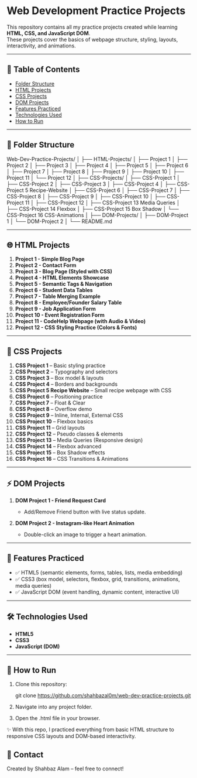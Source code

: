 # Web Development Practice Projects  

This repository contains all my practice projects created while learning **HTML, CSS, and JavaScript DOM**.  
These projects cover the basics of webpage structure, styling, layouts, interactivity, and animations.  

---

## 📑 Table of Contents  

- [Folder Structure](#-folder-structure)  
- [HTML Projects](#-html-projects)  
- [CSS Projects](#-css-projects)  
- [DOM Projects](#-dom-projects)  
- [Features Practiced](#-features-practiced)  
- [Technologies Used](#-technologies-used)  
- [How to Run](#-how-to-run)  

---

## 📂 Folder Structure  

Web-Dev-Practice-Projects/
│
├── HTML-Projects/
│ ├── Project 1
│ ├── Project 2
│ ├── Project 3
│ ├── Project 4
│ ├── Project 5
│ ├── Project 6
│ ├── Project 7
│ ├── Project 8
│ ├── Project 9
│ ├── Project 10
│ ├── Project 11
│ └── Project 12
│
├── CSS-Projects/
│ ├── CSS-Project 1
│ ├── CSS-Project 2
│ ├── CSS-Project 3
│ ├── CSS-Project 4
│ ├── CSS-Project 5 Recipe-Website
│ ├── CSS-Project 6
│ ├── CSS-Project 7
│ ├── CSS-Project 8
│ ├── CSS-Project 9
│ ├── CSS-Project 10
│ ├── CSS-Project 11
│ ├── CSS-Project 12
│ ├── CSS-Project 13 Media Queries
│ ├── CSS-Project 14 Flexbox
│ ├── CSS-Project 15 Box Shadow
│ └── CSS-Project 16 CSS-Animations
│
├── DOM-Projects/
│ ├── DOM-Project 1
│ └── DOM-Project 2
│
└── README.md


---

## 🌐 HTML Projects  

1. **Project 1 - Simple Blog Page**  
2. **Project 2 - Contact Form**  
3. **Project 3 - Blog Page (Styled with CSS)**  
4. **Project 4 - HTML Elements Showcase**  
5. **Project 5 - Semantic Tags & Navigation**  
6. **Project 6 - Student Data Tables**  
7. **Project 7 - Table Merging Example**  
8. **Project 8 - Employee/Founder Salary Table**  
9. **Project 9 - Job Application Form**  
10. **Project 10 - Event Registration Form**  
11. **Project 11 - CodeHelp Webpage (with Audio & Video)**  
12. **Project 12 - CSS Styling Practice (Colors & Fonts)**  

---

## 🎨 CSS Projects  

1. **CSS Project 1** – Basic styling practice  
2. **CSS Project 2** – Typography and selectors  
3. **CSS Project 3** – Box model & layouts  
4. **CSS Project 4** – Borders and backgrounds  
5. **CSS Project 5 Recipe Website** – Small recipe webpage with CSS  
6. **CSS Project 6** – Positioning practice  
7. **CSS Project 7** – Float & Clear  
8. **CSS Project 8** – Overflow demo  
9. **CSS Project 9** – Inline, Internal, External CSS  
10. **CSS Project 10** – Flexbox basics  
11. **CSS Project 11** – Grid layouts  
12. **CSS Project 12** – Pseudo classes & elements  
13. **CSS Project 13** – Media Queries (Responsive design)  
14. **CSS Project 14** – Flexbox advanced  
15. **CSS Project 15** – Box Shadow effects  
16. **CSS Project 16** – CSS Transitions & Animations  

---

## ⚡ DOM Projects  

1. **DOM Project 1 - Friend Request Card**  
   - Add/Remove Friend button with live status update.  

2. **DOM Project 2 - Instagram-like Heart Animation**  
   - Double-click an image to trigger a heart animation.  

---

## 🚀 Features Practiced  

- ✅ HTML5 (semantic elements, forms, tables, lists, media embedding)  
- ✅ CSS3 (box model, selectors, flexbox, grid, transitions, animations, media queries)  
- ✅ JavaScript DOM (event handling, dynamic content, interactive UI)  

---

## 🛠️ Technologies Used  

- **HTML5**  
- **CSS3**  
- **JavaScript (DOM)**  

---

## 📌 How to Run  

1. Clone this repository:  
   
   git clone https://github.com/shahbazal0m/web-dev-practice-projects.git

2. Navigate into any project folder.

3. Open the .html file in your browser.

✨ With this repo, I practiced everything from basic HTML structure to responsive CSS layouts and DOM-based interactivity.

## 📧 Contact

Created by Shahbaz Alam – feel free to connect!
